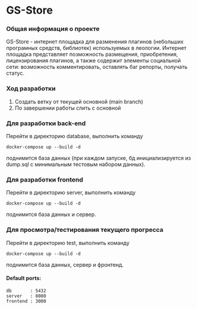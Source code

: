 # GS-Store

### Общая информация о проекте
GS-Store - интернет площадка для разменения плагинов (небольших програмных средств, библиотек) используемых в леологии. Интернет площадка представляет позможность размещения, приобретения, лицензирования плагинов, а также содержит элементы социальной сети: возможность комментировать, оставлять баг репорты, получать статус.

### Ход разработки
1) Создать ветку от текущей основной (main branch)
2) По завершении работы слить с основной

### Для разработки back-end
Перейти в директорию database, выполнить команду

	docker-compose up --build -d
поднимится база данных (при каждом запуске, бд инициализируется из dump.sql с минимальным тестовым набором данных).

### Для разработки frontend
Перейти в директорию server, выполнить команду

	docker-compose up --build -d
поднимится база данных и сервер.

### Для просмотра/тестирования текущего прогресса 
Перейти в директорию test, выполнить команду

	docker-compose up --build -d
поднимится база данных, сервер и фронтенд.

#### Default ports:
    db       : 5432
    server   : 8080
    frontend : 3000